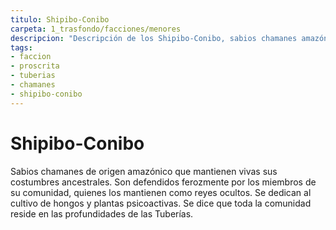 ```yaml
---
titulo: Shipibo-Conibo
carpeta: 1_trasfondo/facciones/menores
descripcion: "Descripción de los Shipibo-Conibo, sabios chamanes amazónicos que viven ocultos en las Tuberías."
tags:
- faccion
- proscrita
- tuberias
- chamanes
- shipibo-conibo
---
```

# Shipibo-Conibo
Sabios chamanes de origen amazónico que mantienen vivas sus costumbres ancestrales. Son defendidos ferozmente por los miembros de su comunidad, quienes los mantienen como reyes ocultos. Se dedican al cultivo de hongos y plantas psicoactivas. Se dice que toda la comunidad reside en las profundidades de las Tuberías. 